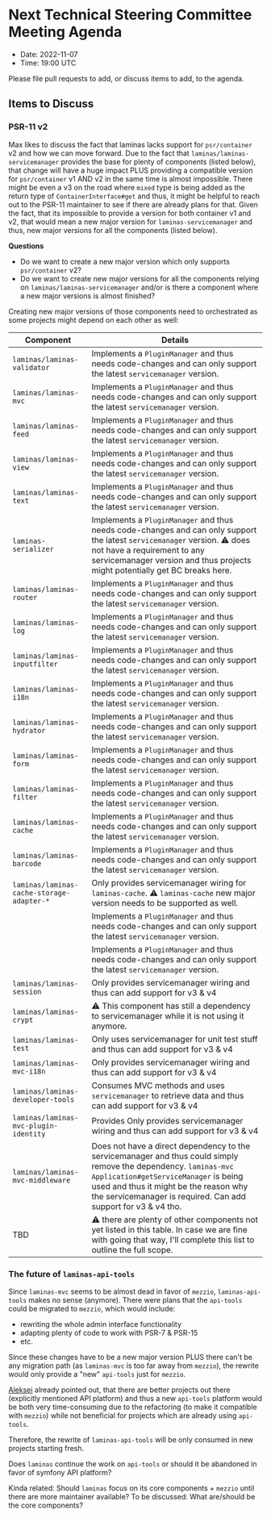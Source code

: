 # Next Technical Steering Committee Meeting Agenda

- Date: 2022-11-07
- Time: 19:00 UTC

Please file pull requests to add, or discuss items to add, to the agenda.

## Items to Discuss

### PSR-11 v2

Max likes to discuss the fact that laminas lacks support for `psr/container` v2 and how we can move forward.
Due to the fact that `laminas/laminas-servicemanager` provides the base for plenty of components (listed below), that change will have a huge impact PLUS providing a compatible version for `psr/container` v1 AND v2 in the same time is almost impossible. There might be even a v3 on the road where `mixed` type is being added as the return type of `ContainerInterface#get` and thus, it might be helpful to reach out to the PSR-11 maintainer to see if there are already plans for that. Given the fact, that its impossible to provide a version for both container v1 and v2, that would mean a new major version for `laminas-servicemanager` and thus, new major versions for all the components (listed below).

**Questions**
- Do we want to create a new major version which only supports `psr/container` v2?
- Do we want to create new major versions for all the components relying on `laminas/laminas-servicemanager` and/or is there a component where a new major versions is almost finished?

Creating new major versions of those components need to orchestrated as some projects might depend on each other as well:

| Component                                 | Details                                                                                                                                                                                                                                                               |
|-------------------------------------------|-----------------------------------------------------------------------------------------------------------------------------------------------------------------------------------------------------------------------------------------------------------------------|
| `laminas/laminas-validator`               | Implements a `PluginManager` and thus needs code-changes and can only support the latest `servicemanager` version.                                                                                                                                                    |
| `laminas/laminas-mvc`                     | Implements a `PluginManager` and thus needs code-changes and can only support the latest `servicemanager` version.                                                                                                                                                    |
| `laminas/laminas-feed`                    | Implements a `PluginManager` and thus needs code-changes and can only support the latest `servicemanager` version.                                                                                                                                                    |
| `laminas/laminas-view`                    | Implements a `PluginManager` and thus needs code-changes and can only support the latest `servicemanager` version.                                                                                                                                                    |
| `laminas/laminas-text`                    | Implements a `PluginManager` and thus needs code-changes and can only support the latest `servicemanager` version.                                                                                                                                                    |
| `laminas-serializer`                      | Implements a `PluginManager` and thus needs code-changes and can only support the latest `servicemanager` version. :warning: does not have a requirement to any servicemanager version and thus projects might potentially get BC breaks here.                        |
| `laminas/laminas-router`                  | Implements a `PluginManager` and thus needs code-changes and can only support the latest `servicemanager` version.                                                                                                                                                    |
| `laminas/laminas-log`                     | Implements a `PluginManager` and thus needs code-changes and can only support the latest `servicemanager` version.                                                                                                                                                    |
| `laminas/laminas-inputfilter`             | Implements a `PluginManager` and thus needs code-changes and can only support the latest `servicemanager` version.                                                                                                                                                    |
| `laminas/laminas-i18n`                    | Implements a `PluginManager` and thus needs code-changes and can only support the latest `servicemanager` version.                                                                                                                                                    |
| `laminas/laminas-hydrator`                | Implements a `PluginManager` and thus needs code-changes and can only support the latest `servicemanager` version.                                                                                                                                                    |
| `laminas/laminas-form`                    | Implements a `PluginManager` and thus needs code-changes and can only support the latest `servicemanager` version.                                                                                                                                                    |
| `laminas/laminas-filter`                  | Implements a `PluginManager` and thus needs code-changes and can only support the latest `servicemanager` version.                                                                                                                                                    |
| `laminas/laminas-cache`                   | Implements a `PluginManager` and thus needs code-changes and can only support the latest `servicemanager` version.                                                                                                                                                    |
| `laminas/laminas-barcode`                 | Implements a `PluginManager` and thus needs code-changes and can only support the latest `servicemanager` version.                                                                                                                                                    |
| `laminas/laminas-cache-storage-adapter-*` | Only provides servicemanager wiring for `laminas-cache`. :warning: `laminas-cache` new major version needs to be supported as well.                                                                                                                                   |
|                                           | Implements a `PluginManager` and thus needs code-changes and can only support the latest `servicemanager` version.                                                                                                                                                    |
|                                           | Implements a `PluginManager` and thus needs code-changes and can only support the latest `servicemanager` version.                                                                                                                                                    |
| `laminas/laminas-session`                 | Only provides servicemanager wiring and thus can add support for v3 & v4                                                                                                                                                                                              |
| `laminas/laminas-crypt`                   | :warning: This component has still a dependency to servicemanager while it is not using it anymore.                                                                                                                                                                   |
| `laminas/laminas-test`                    | Only uses servicemanager for unit test stuff and thus can add support for v3 & v4                                                                                                                                                                                     |
| `laminas/laminas-mvc-i18n`                | Only provides servicemanager wiring and thus can add support for v3 & v4                                                                                                                                                                                              |
| `laminas/laminas-developer-tools`         | Consumes MVC methods and uses `servicemanager` to retrieve data and thus can add support for v3 & v4                                                                                                                                                                  |
| `laminas/laminas-mvc-plugin-identity`     | Provides Only provides servicemanager wiring and thus can add support for v3 & v4                                                                                                                                                                                     |
| `laminas/laminas-mvc-middleware`          | Does not have a direct dependency to the servicemanager and thus could simply remove the dependency. `laminas-mvc` `Application#getServiceManager` is being used and thus it might be the reason why the servicemanager is required. Can add support for v3 & v4 tho. |
| TBD                                       | :warning: there are plenty of other components not yet listed in this table. In case we are fine with going that way, I'll complete this list to outline the full scope.                                                                                              |


### The future of `laminas-api-tools`

Since `laminas-mvc` seems to be almost dead in favor of `mezzio`, `laminas-api-tools` makes no sense (anymore). There were plans that the `api-tools` could be migrated to `mezzio`, which would include:

- rewriting the whole admin interface functionality
- adapting plenty of code to work with PSR-7 & PSR-15
- etc.

Since these changes have to be a new major version PLUS there can't be any migration path (as `laminas-mvc` is too far away from `mezzio`), the rewrite would only provide a "new" `api-tools` just for `mezzio`.

[Aleksei](https://github.com/Xerkus) already pointed out, that there are better projects out there (explicitly mentioned API platform) and thus a new `api-tools` platform would be both very time-consuming due to the refactoring (to make it compatible with `mezzio`) while not beneficial for projects which are already using `api-tools`.

Therefore, the rewrite of `laminas-api-tools` will be only consumed in new projects starting fresh.

Does `laminas` continue the work on `api-tools` or should it be abandoned in favor of symfony API platform?

Kinda related: Should `laminas` focus on its core components + `mezzio` until there are more maintainer available? To be discussed: What are/should be the core components?
